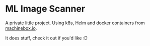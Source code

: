 # ML Image Scanner
A private little project. Using k8s, Helm and docker containers from [machinebox.io](https://machinebox.io/).

It does stuff, check it out if you'd like :D